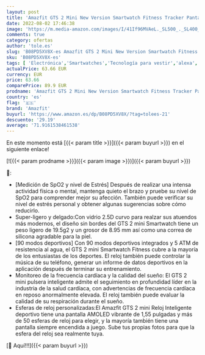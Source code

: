 ```yaml
---
layout: post
title: 'Amazfit GTS 2 Mini New Version Smartwatch Fitness Tracker Pantalla AMOLED de 1.55" GPS 68 Modos deportivos 14 días de duración de la batería Monitor de frecuencia cardíaca sueño estrés y SpO2 Alexa'
date: 2022-08-02 17:46:38
image: 'https://m.media-amazon.com/images/I/41If96MVAeL._SL500_._SL400_.jpg'
comments: true
category: ofertas
author: 'tole.es'
slug: 'B08PD5XV8X-es Amazfit GTS 2 Mini New Version Smartwatch Fitness Tracker...'
sku: 'B08PD5XV8X-es'
tags: [ 'Electrónica','Smartwatches','Tecnología para vestir','alexa','amazfit','🇪🇸', ]
actualPrice: 63.66 EUR
currency: EUR
price: 63.66
comparePrice: 89.9 EUR
prodname: 'Amazfit GTS 2 Mini New Version Smartwatch Fitness Tracker Pantalla AMOLED de 1.55" GPS 68 Modos deportivos 14 días de duración de la batería Monitor de frecuencia cardíaca sueño estrés y SpO2 Alexa'
country: 'es'
flag: '🇪🇸'
brand: 'Amazfit'
buyurl: 'https://www.amazon.es/dp/B08PD5XV8X/?tag=tolees-21'
descuento: '29.19'
average: '71.9161538461538'
---
```


En este momento está [{{< param title >}}]({{< param buyurl >}}) en el siguiente enlace!

[![{{< param prodname >}}]({{< param image >}})]({{< param buyurl >}})

🔎:

- [Medición de SpO2 y nivel de Estrés] Después de realizar una intensa actividad física o mental, mantenga quieto el brazo y pruebe su nivel de SpO2 para comprender mejor su afección. También puede verificar su nivel de estrés personal y obtener algunas sugerencias sobre cómo reducirlo.
- Super-ligero y delgado:Con vidrio 2.5D curvo para realzar sus atuendos más modernos, el diseño sin bordes del GTS 2 mini Smartwatch tiene un peso ligero de 19.5g2 y un grosor de 8.95 mm así como una correa de silicona agradable para la piel.
- [90 modos deportivos] Con 90 modos deportivos integrados y 5 ATM de resistencia al agua, el GTS 2 mini Smartwatch Fitness cubre a la mayoría de los entusiastas de los deportes. El reloj también puede controlar la música de su teléfono, generar un informe de datos deportivos en la aplicación después de terminar su entrenamiento.
- Monitoreo de la frecuencia cardíaca y la calidad del sueño: El GTS 2 mini pulsera inteligente admite el seguimiento en profundidad líder en la industria de la salud cardíaca, con advertencias de frecuencia cardíaca en reposo anormalmente elevada. El reloj también puede evaluar la calidad de su respiración durante el sueño.
- Esferas de reloj personalizadas:El Amazfit GTS 2 mini Reloj Inteligente deportivo tiene una pantalla AMOLED vibrante de 1,55 pulgadas y más de 50 esferas de reloj para elegir, y la mayoría también tiene una pantalla siempre encendida a juego. Sube tus propias fotos para que la esfera del reloj sea realmente tuya.

[🛒 Aquí!!!]({{< param buyurl >}})
